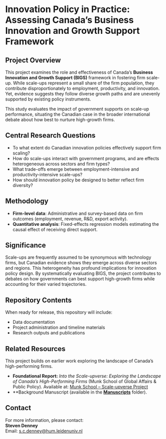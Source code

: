 # Innovation Policy in Practice: Assessing Canada’s Business Innovation and Growth Support Framework

## Project Overview
This project examines the role and effectiveness of Canada’s **Business Innovation and Growth Support (BIGS)** framework in fostering firm scale-up. While scale-ups represent a small share of the firm population, they contribute disproportionately to employment, productivity, and innovation. Yet, evidence suggests they follow diverse growth paths and are unevenly supported by existing policy instruments.  

This study evaluates the impact of government supports on scale-up performance, situating the Canadian case in the broader international debate about how best to nurture high-growth firms.  

## Central Research Questions
- To what extent do Canadian innovation policies effectively support firm scaling?  
- How do scale-ups interact with government programs, and are effects heterogeneous across sectors and firm types?  
- What trade-offs emerge between employment-intensive and productivity-intensive scale-ups?  
- How should innovation policy be designed to better reflect firm diversity?  

## Methodology
- **Firm-level data**: Administrative and survey-based data on firm outcomes (employment, revenue, R&D, export activity).  
- **Quantitative analysis**: Fixed-effects regression models estimating the causal effect of receiving direct support.  

## Significance
Scale-ups are frequently assumed to be synonymous with technology firms, but Canadian evidence shows they emerge across diverse sectors and regions. This heterogeneity has profound implications for innovation policy design. By systematically evaluating BIGS, the project contributes to debates on how governments can best support high-growth firms while accounting for their varied trajectories.  

## Repository Contents
When ready for release, this repository will include:  
- Data documentation 
- Project administration and timeline materials  
- Research outputs and publications

## Related Resources
This project builds on earlier work exploring the landscape of Canada’s high-performing firms.  
- **Foundational Report:** *Into the Scale-upverse: Exploring the Landscape of Canada’s High-Performing Firms* (Munk School of Global Affairs & Public Policy). Available at: [Munk School – Scale-upverse Project](https://munkschool.utoronto.ca/research/scale-verse-exploring-landscape-canadas-high-performing-firms)  
- **Background Manuscript (available in the [**Manuscripts**](./manuscripts) folder).

## Contact
For more information, please contact:  
**Steven Denney**  
Email: s.c.denney@hum.leidenuniv.nl
